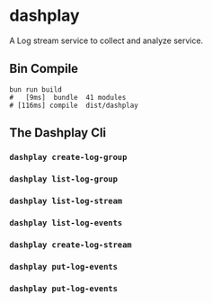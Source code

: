 # dashplay

A Log stream service to collect and analyze service.

## Bin Compile

```shell
bun run build
#   [9ms]  bundle  41 modules
# [116ms] compile  dist/dashplay
```

## The Dashplay Cli

### `dashplay create-log-group`
### `dashplay list-log-group`
### `dashplay list-log-stream`
### `dashplay list-log-events`
### `dashplay create-log-stream`
### `dashplay put-log-events`
### `dashplay put-log-events`
